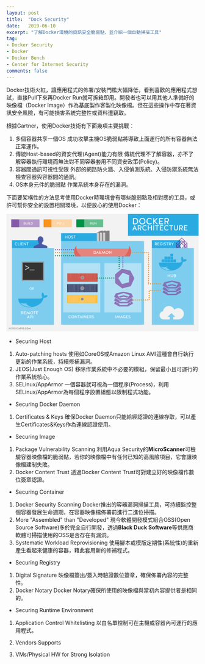 ```yaml
---
layout: post
title:  "Dock Security"
date:   2019-06-10
excerpt: "了解Docker環境的資訊安全脆弱點，並介紹一個自動掃描工具"
tag:
- Docker Security
- Docker 
- Docker Bench  
- Center for Internet Security 
comments: false
---
```


Docker技術火紅，讓應用程式的佈署/安裝門檻大幅降低，看到喜歡的應用程式想試，直接Pull下來再Docker Run就可拆箱即用。開發者也可以用其他人準備好的映像檔（Docker Image）作為基底製作客製化映像檔。但在這些操作中存在著資訊安全風險，有可能損害系統完整性或資料遭竊取。

根據Gartner，使用Docker技術有下面幾項主要挑戰︰
1. 多個容器共享一個OS
成功攻擊主機OS脆弱點將導致上面運行的所有容器無法正常運作。
2. 傳統Host-based的資安代理(Agent)能力有限
傳統代理不了解容器，亦不了解容器執行環境而無法對不同容器套用不同資安政策(Policy)。
3. 容器間通訊可視性受限
外部的網路防火牆、入侵偵測系統、入侵防禦系統無法檢查容器與容器間的通訊。
4. OS本身元件的脆弱點
作業系統本身存在的漏洞。

下面要架構性的方法思考使用Docker時環境會有哪些脆弱點及相對應的工具，或許可幫你安全的設置相關環境，以便放心的使用Docker︰

![Docker Securting Architecture](https://github.com/kisekitw/kisekitw.github.io/blob/master/assets/img/1080610/docker-architecture.png?raw=true)

* Securing Host 
1. Auto-patching hosts 
使用如CoreOS或Amazon Linux AMI這種會自行執行更新的作業系統，持續修補漏洞。
2. JEOS(Just Enough OS) 
移除作業系統中不必要的模組，保留最小且可運行的作業系統核心。
3. SELinux/AppArmor 
一個容器就可視為一個程序(Process)，利用SELinux/AppArmor為每個程序設置組態以限制程式功能。

* Securing Docker Daemon 
1. Certificates & Keys 
確保Docker Daemon只能給經認證的連線存取，可以產生Certificates&Keys作為連線認證使用。

* Securing Image 
1. Package Vulnerability Scanning 
利用Aqua Security的**MicroScanner**可檢驗容器映像檔的脆弱點，若你的映像檔中有任何已知的高風險項目，它會讓映像檔建制失敗。
2. Docker Content Trust 
透過Docker Content Trust可對建立好的映像檔作數位簽章認證。

* Securing Container 
1. Docker Security Scanning
Docker推出的容器漏洞掃描工具，可持續監控整個容器發展生命週期，在容器映像檔佈署前進行二進位掃描。
2. More "Assembled" than "Developed"
現今軟體開發模式組合OSS(Open Source Software)多於完全自行開發，透過**Black Duck Software**等供應商軟體可掃描使用的OSS是否存在有漏洞。
3. Systematic Workload Reprovisioning
使用腳本或模版定期性(系統性)的重新產生看起來健康的容器，藉此套用新的修補程式。

* Securing Registry 
1. Digital Signature
映像檔簽出/簽入時驗證數位簽章，確保佈署內容的完整性。
2. Docker Notary
Docker Notary確保所使用的映像檔與當初內容提供者是相同的。 

* Securing Runtime Environment 
1. Application Control Whitelisting
以白名單控制可在主機或容器內可運行的應用程式。
2. Vendors Supports

3. VMs/Physical HW for Strong Isolation
